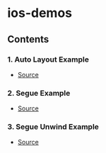 # ios-demos

## Contents

### 1. Auto Layout Example
- [Source](https://github.com/iosdecal/ios-demos/tree/master/ProgrammaticDemo)

### 2. Segue Example
- [Source](https://github.com/iosdecal/ios-demos/tree/master/SegueDemo3)

### 3. Segue Unwind Example
- [Source](https://github.com/iosdecal/ios-demos/tree/master/SegueDemoUnwind)

